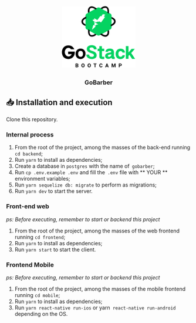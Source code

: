 <h1 align = "center">
<img alt = "GoStack" src = ".github/GoStackLogo.png" width = "200px" />
</h1>

<h3 align = "center">
GoBarber
</h3>


## 📥 Installation and execution

Clone this repository.

### Internal process

1. From the root of the project, among the masses of the back-end running `cd backend`;
2. Run `yarn` to install as dependencies;
3. Create a database in `postgres` with the name of` gobarber`;
4. Run `cp .env.example .env` and fill the` .env` file with ** YOUR ** environment variables;
5. Run `yarn sequelize db: migrate` to perform as migrations;
6. Run `yarn dev` to start the server.

### Front-end web

_ps: Before executing, remember to start or backend this project_

1. From the root of the project, among the masses of the web frontend running `cd frontend`;
2. Run `yarn` to install as dependencies;
3. Run `yarn start` to start the client.

### Frontend Mobile

_ps: Before executing, remember to start or backend this project_

1. From the root of the project, among the masses of the mobile frontend running `cd mobile`;
2. Run `yarn` to install as dependencies;
3. Run `yarn react-native run-ios` or yarn` react-native run-android` depending on the OS.
